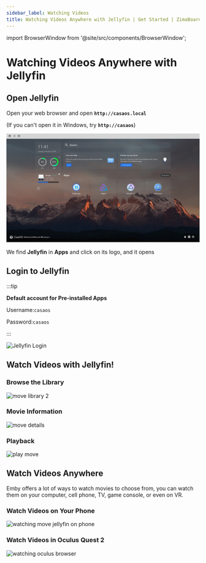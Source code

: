 ```yaml
---
sidebar_label: Watching Videos
title: Watching Videos Anywhere with Jellyfin | Get Started | ZimaBoard
---
```


import BrowserWindow from '@site/src/components/BrowserWindow';

# Watching Videos Anywhere with Jellyfin

## Open Jellyfin

Open your web browser and open **`http://casaos.local`**

(If you can't open it in Windows, try **`http://casaos`**)

<BrowserWindow url="http://casaos.local">

![CasaOS Main](./images/casaos-main.jpg)

</BrowserWindow>

We find **Jellyfin** in **Apps** and click on its logo, and it opens

## Login to Jellyfin

:::tip

**Default account for Pre-installed Apps**

Username:`casaos`

Password:`casaos`

:::

<p><img
  src={require('./images/watching-jellyfin-login.jpeg').default}
  alt="Jellyfin Login"
  style={{
    maxWidth: '80%',
    display: 'block',
    margin: 'auto'
    }}
/></p>

## Watch Videos with Jellyfin!

### Browse the Library

<p><img
  src={require('./images/watching-jellyfin-library.jpeg').default}
  alt="move library 2"
  style={{
    maxWidth: '80%',
    display: 'block',
    margin: 'auto'
    }}
/></p>

### Movie Information

<p><img
  src={require('./images/watching-move-details.jpeg').default}
  alt="move details"
  style={{
    maxWidth: '80%',
    display: 'block',
    margin: 'auto'
    }}
/></p>

### Playback

<p><img
  src={require('./images/watching-move-play.jpeg').default}
  alt="play move"
  style={{
    maxWidth: '80%',
    display: 'block',
    margin: 'auto'
    }}
/></p>

## Watch Videos Anywhere

Emby offers a lot of ways to watch movies to choose from, you can watch them on your computer, cell phone, TV, game console, or even on VR.

### Watch Videos on Your Phone

<p><img
  src={require('./images/watching-move-jellyfin-phone.png').default}
  alt="watching move jellyfin on phone"
  style={{
    maxWidth: '50%',
    display: 'block',
    margin: 'auto'
    }}
/></p>

### Watch Videos in Oculus Quest 2

<p><img
  src={require('./images/watching-oculus-browser.jpeg').default}
  alt="watching oculus browser"
  style={{
    maxWidth: '80%',
    display: 'block',
    margin: 'auto'
    }}
/></p>